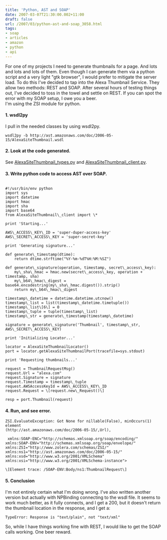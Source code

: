 ```yaml
---
title: 'Python, AST and SOAP'
date: 2007-03-07T21:30:00.002+11:00
draft: false
url: /2007/03/python-ast-and-soap_3058.html
tags: 
- soap
- articles
- amazon
- python
- api
---
```


For one of my projects I need to generate thumbnails for a page. And lots and lots and lots of them. Even though I can generate them via a python script and a very light "gtk browser", I would prefer to mitigate the server load. To do this I've decided to tap into the Alexa Thumbnail Service. They allow two methods: REST and SOAP. After several hours of testing things out, I've decided to toss in the towel and settle on REST. If you can spot the error with my SOAP setup, I owe you a beer.  
I'm using the ZSI module for python.  

#### 1\. wsdl2py

  
I pull in the needed classes by using wsdl2py.  
```
wsdl2py -b http://ast.amazonaws.com/doc/2006-05-15/AlexaSiteThumbnail.wsdl
```  
  

#### 2\. Look at the code generated.

  
See [AlexaSiteThumbnail\_types.py](http://www.kelvinism.com/media/types.html) and [AlexaSiteThumbnail\_client.py](http://www.kelvinism.com/media/client.html).  
  

#### 3\. Write python code to access AST over SOAP.

  
  
```

#!/usr/bin/env python
import sys
import datetime
import hmac
import sha
import base64
from AlexaSiteThumbnail\_client import \*

print 'Starting...'

AWS\_ACCESS\_KEY\_ID = 'super-duper-access-key'
AWS\_SECRET\_ACCESS\_KEY = 'super-secret-key'

print 'Generating signature...'

def generate\_timestamp(dtime):
    return dtime.strftime("%Y-%m-%dT%H:%M:%SZ")

def generate\_signature(operation, timestamp, secret\_access\_key):
    my\_sha\_hmac = hmac.new(secret\_access\_key, operation + timestamp, sha)
    my\_b64\_hmac\_digest = base64.encodestring(my\_sha\_hmac.digest()).strip()
    return my\_b64\_hmac\_digest

timestamp\_datetime = datetime.datetime.utcnow()
timestamp\_list = list(timestamp\_datetime.timetuple())
timestamp\_list\[6\] = 0
timestamp\_tuple = tuple(timestamp\_list)
timestamp\_str = generate\_timestamp(timestamp\_datetime)

signature = generate\_signature('Thumbnail', timestamp\_str, AWS\_SECRET\_ACCESS\_KEY)

print 'Initializing Locator...'

locator = AlexaSiteThumbnailLocator()
port = locator.getAlexaSiteThumbnailPort(tracefile=sys.stdout)

print 'Requesting thumbnails...'

request = ThumbnailRequestMsg()
request.Url = "alexa.com"
request.Signature = signature
request.Timestamp = timestamp\_tuple
request.AWSAccessKeyId = AWS\_ACCESS\_KEY\_ID
request.Request = \[request.new\_Request()\]

resp = port.Thumbnail(request)

```  
  
  
  

#### 4\. Run, and see error.

  
```
ZSI.EvaluateException: Got None for nillable(False), minOccurs(1) element 
(http://ast.amazonaws.com/doc/2006-05-15/,Url), 

 xmlns:SOAP-ENC="http://schemas.xmlsoap.org/soap/encoding/" 
xmlns:SOAP-ENV="http://schemas.xmlsoap.org/soap/envelope/" 
xmlns:ZSI="http://www.zolera.com/schemas/ZSI/" 
xmlns:ns1="http://ast.amazonaws.com/doc/2006-05-15/" 
xmlns:xsd="http://www.w3.org/2001/XMLSchema" 
xmlns:xsi="http://www.w3.org/2001/XMLSchema-instance">

\[Element trace: /SOAP-ENV:Body/ns1:ThumbnailRequest\]
```  
  

#### 5\. Conclusion

  
  
I'm not entirely certain what I'm doing wrong. I've also written another version but actually with NPBinding connecting to the wsdl file. It seems to work much better, as it fully connects, and I get a 200, but it doesn't return the thumbnail location in the response, and I get a:  
```
TypeError: Response is "text/plain", not "text/xml"
```  
  
So, while I have things working fine with REST, I would like to get the SOAP calls working. One beer reward.